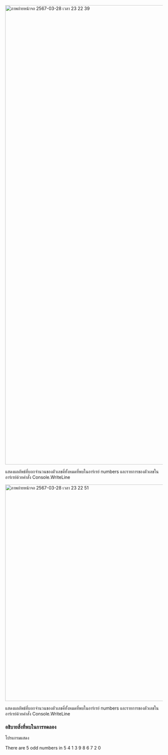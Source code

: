 <img width="1470" alt="ภาพถ่ายหน้าจอ 2567-03-28 เวลา 23 22 39" src="https://github.com/omelaweng/03376836-OOP-2566-Lab-15/assets/144561325/a64e6fbc-0881-4687-a565-4d7bedcc139a">

แสดงผลลัพธ์ที่บอกจำนวนของตัวเลขคี่ทั้งหมดที่พบในอาร์เรย์ numbers และรายการของตัวเลขในอาร์เรย์ด้วยคำสั่ง Console.WriteLine

<img width="693" alt="ภาพถ่ายหน้าจอ 2567-03-28 เวลา 23 22 51" src="https://github.com/omelaweng/03376836-OOP-2566-Lab-15/assets/144561325/f7d6fb3e-d7e0-4944-bef2-d485e21106b6">

แสดงผลลัพธ์ที่บอกจำนวนของตัวเลขคี่ทั้งหมดที่พบในอาร์เรย์ numbers และรายการของตัวเลขในอาร์เรย์ด้วยคำสั่ง Console.WriteLine

### อธิบายสิ่งที่พบในการทดลอง
โปรแกรมแสดง

There are 5 odd numbers in 5 4 1 3 9 8 6 7 2 0
